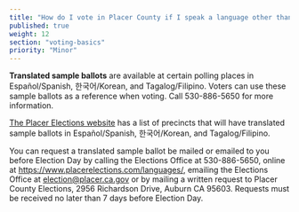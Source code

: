 ```yaml
---
title: "How do I vote in Placer County if I speak a language other than English?"
published: true
weight: 12
section: "voting-basics"
priority: "Minor"
---
```


**Translated sample ballots** are available at certain polling places in Español/Spanish, 한국어/Korean, and Tagalog/Filipino. Voters can use these sample ballots as a reference when voting. Call 530-886-5650 for more information.

[The Placer Elections website](https://www.placerelections.com/languages/) has a list of precincts that will have translated sample ballots in Español/Spanish, 한국어/Korean, and Tagalog/Filipino. 

You can request a translated sample ballot be mailed or emailed to you before Election Day by calling the Elections Office at 530-886-5650, online at https://www.placerelections.com/languages/, emailing the Elections Office at election@placer.ca.gov or by mailing a written request to Placer County Elections, 2956 Richardson Drive, Auburn CA 95603. Requests must be received no later than 7 days before Election Day. 